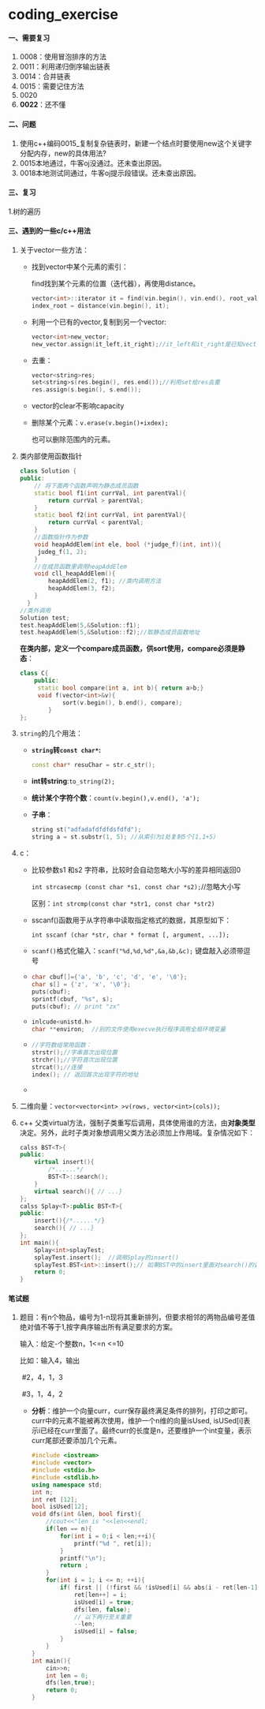 # coding_exercise

#### 一、需要复习

1. 0008：使用冒泡排序的方法
2. 0011：利用递归倒序输出链表
3. 0014：合并链表
4. 0015：需要记住方法
5. 0020
6. **0022**：还不懂

#### 二、问题

1. 使用c++编码0015_复制复杂链表时，新建一个结点时要使用new这个关键字分配内存，new的具体用法?
2. 0015本地通过，牛客oj没通过。还未查出原因。
3. 0018本地测试同通过，牛客oj提示段错误。还未查出原因。

#### 三、复习

1.树的遍历



#### 三、遇到的一些c/c++用法

1. 关于vector一些方法：

   - 找到vector中某个元素的索引：

     find找到某个元素的位置（迭代器），再使用distance。

     ``````c
     vector<int>::iterator it = find(vin.begin(), vin.end(), root_val);
     index_root = distance(vin.begin(), it);
     ``````

   - 利用一个已有的vector,复制到另一个vector:

     ``````c
     vector<int>new_vector;
     new_vector.assign(it_left,it_right);//it_left和it_right是已知vector [,)
     ``````
     
   - 去重：

     ``````c++
     vector<string>res;
     set<string>s(res.begin(), res.end());//利用set给res去重
     res.assign(s.begin(), s.end());
     ``````

   - vector的clear不影响capacity

   - 删除某个元素：`v.erase(v.begin()+ixdex);`

     也可以删除范围内的元素。


2. 类内部使用函数指针

   ``````c++
   class Solution {
   public:
       // 将下面两个函数声明为静态成员函数
       static bool f1(int currVal, int parentVal){
           return currVal > parentVal;
       }
       static bool f2(int currVal, int parentVal){
           return currVal < parentVal;
       }
       //函数指针作为参数
       void heapAddElem(int ele, bool (*judge_f)(int, int)){ 	
       	judeg_f(1, 2);
       }
       //在成员函数里调用heapAddElem
       void cll_heapAddElem(){
           heapAddElem(2, f1); //类内调用方法
           heapAddElem(3, f2);
       }
     }
   //类外调用
   Solution test;
   test.heapAddElem(5,&Solution::f1);
   test.heapAddElem(5,&Solution::f2);//取静态成员函数地址
   ``````

   **在类内部，定义一个compare成员函数，供sort使用，compare必须是静态**：

   ``````c++
   class C{
       public:
       	static bool compare(int a, int b){ return a>b;}
       	void f(vector<int>&v){
               sort(v.begin(), b.end(), compare);
           }
   };
   ``````

   

3. `string`的几个用法：

   * **`string`转`const char*`:**

     ``````c++
     const char* resuChar = str.c_str();
     ``````

   * **int转string**:`to_string(2);`

   * **统计某个字符个数**：`count(v.begin(),v.end(), 'a');`

   * **子串**：

     ``````c++
     string st("adfadafdfdfdsfdfd");
     string a = st.substr(1, 5); //从索引为1处复制5个[1,1+5)
     ``````

4. c：

   * 比较参数s1 和s2 字符串，比较时会自动忽略大小写的差异相同返回0

     `int strcasecmp (const char *s1, const char *s2);`//忽略大小写

     区别：`int strcmp(const char *str1, const char *str2)`

   * sscanf()函数用于从字符串中读取指定格式的数据，其原型如下：

     `int sscanf (char *str, char * format [, argument, ...]);`

   * `scanf()`格式化输入：`scanf("%d,%d,%d",&a,&b,&c);`  键盘敲入必须带逗号

   * ``````c++
     char cbuf[]={'a', 'b', 'c', 'd', 'e', '\0'};
     char s[] = {'z', 'x', '\0'};
     puts(cbuf); 
     sprintf(cbuf, "%s", s);  
     puts(cbuf); // print "zx"
     ``````

   * ``````c
     inlcude<unistd.h>
     char **environ;  //别的文件使用execve执行程序调用全局环境变量
     ``````

   * ``````c
     //字符数组常用函数：
     strstr();//字串首次出现位置
     strchr();//字符首次出现位置
     strcat();//连接
     index(); // 返回首次出现字符的地址
     ``````

   * 

5. 二维向量：`vector<vector<int> >v(rows, vector<int>(cols));`

6. c++ 父类virtual方法，强制子类重写后调用，具体使用谁的方法，由**对象类型**决定。另外，此时子类对象想调用父类方法必须加上作用域。复杂情况如下：

   ```````c++
   calss BST<T>{
   public:
       virtual insert(){
           /*......*/
           BST<T>::search();
       }
       virtual search(){ // ...}
   };
   calss Splay<T>:public BST<T>{
   public:
       insert(){/*......*/}
       search(){ // ...}
   };
   int main(){
       Splay<int>splayTest;
       splayTest.insert();  //调用Splay的insert()
       splayTest.BST<int>::insert();// 如果BST中的insert里面对search()的调用没有使用作用域，实际将会调用Splay的search()方法，造成错误。本意是子类想调用父类的方法。
       return 0;
   }
   
   ```````


#### 笔试题

1. 题目：有n个物品，编号为1-n现将其重新排列，但要求相邻的两物品编号差值绝对值不等于1,按字典序输出所有满足要求的方案。 

    输入：给定-个整数n，1<=n <=10 

    比如：输入4，输出 

   ​	#2，4，1，3   

   ​	#3，1，4，2

   * **分析**：维护一个向量curr，curr保存最终满足条件的排列，打印之即可。curr中的元素不能被再次使用，维护一个n维的向量isUsed, isUSed[i]表示i已经在curr里面了。最终curr的长度是n，还要维护一个int变量，表示curr尾部还要添加几个元素。

     ``````c++
     #include <iostream>
     #include <vector>
     #include <stdio.h>
     #include <stdlib.h>
     using namespace std;
     int n;
     int ret [12];
     bool isUsed[12];
     void dfs(int &len, bool first){
         //cout<<"len is "<<len<<endl;
         if(len == n){
             for(int i = 0;i < len;++i){
                 printf("%d ", ret[i]);
             }
             printf("\n");
             return ;
         }
         for(int i = 1; i <= n; ++i){
             if( first || (!first && !isUsed[i] && abs(i - ret[len-1]) > 1) ){
                 ret[len++] = i;
                 isUsed[i] = true;
                 dfs(len, false);
                 // 以下两行至关重要
                 --len;
                 isUsed[i] = false;
             }
         }
     }
     int main(){
         cin>>n;
         int len = 0;
         dfs(len,true);
         return 0;
     }
     ``````

   